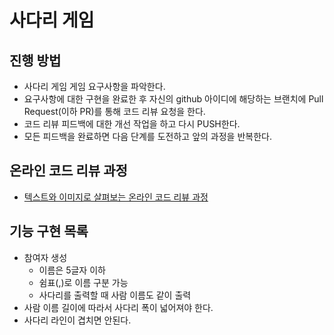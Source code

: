 # 사다리 게임
## 진행 방법
* 사다리 게임 게임 요구사항을 파악한다.
* 요구사항에 대한 구현을 완료한 후 자신의 github 아이디에 해당하는 브랜치에 Pull Request(이하 PR)를 통해 코드 리뷰 요청을 한다.
* 코드 리뷰 피드백에 대한 개선 작업을 하고 다시 PUSH한다.
* 모든 피드백을 완료하면 다음 단계를 도전하고 앞의 과정을 반복한다.

## 온라인 코드 리뷰 과정
* [텍스트와 이미지로 살펴보는 온라인 코드 리뷰 과정](https://github.com/nextstep-step/nextstep-docs/tree/master/codereview)

## 기능 구현 목록
* 참여자 생성
    * 이름은 5글자 이하
    * 쉼표(,)로 이름 구분 가능
    * 사다리를 출력할 때 사람 이름도 같이 출력
* 사람 이름 길이에 따라서 사다리 폭이 넓어져야 한다.
* 사다리 라인이 겹치면 안된다.


